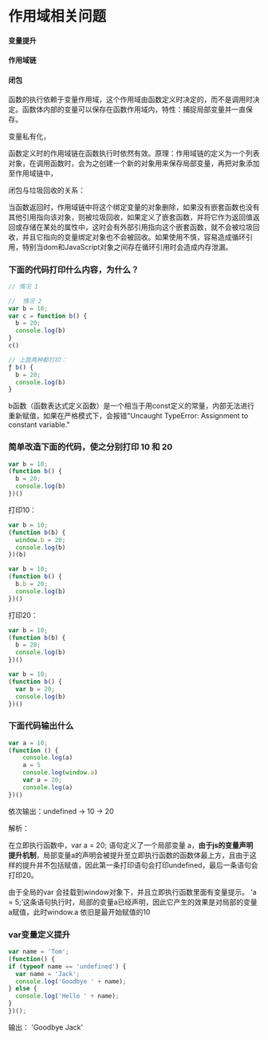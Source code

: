 # 作用域相关问题

#### 变量提升

#### 作用域链



#### 闭包

函数的执行依赖于变量作用域，这个作用域由函数定义时决定的，而不是调用时决定。函数体内部的变量可以保存在函数作用域内，特性：捕捉局部变量并一直保存。

变量私有化，

函数定义时的作用域链在函数执行时依然有效。原理：作用域链的定义为一个列表对象，在调用函数时，会为之创建一个新的对象用来保存局部变量，再把对象添加至作用域链中，

闭包与垃圾回收的关系：

当函数返回时，作用域链中将这个绑定变量的对象删除，如果没有嵌套函数也没有其他引用指向该对象，则被垃圾回收，如果定义了嵌套函数，并将它作为返回值返回或存储在某处的属性中，这时会有外部引用指向这个嵌套函数，就不会被垃圾回收，并且它指向的变量绑定对象也不会被回收。如果使用不慎，容易造成循环引用，特别当dom和JavaScript对象之间存在循环引用时会造成内存泄漏。



### 下面的代码打印什么内容，为什么？
```js
// 情况 1 

//  情况 2
var b = 10;
var c = function b() {
  b = 20;
  console.log(b)
}
c()

// 上面两种都打印：
ƒ b() {
  b = 20;
  console.log(b)
}
```
b函数（函数表达式定义函数）是一个相当于用const定义的常量，内部无法进行重新赋值，如果在严格模式下，会报错"Uncaught TypeError: Assignment to constant variable."

### 简单改造下面的代码，使之分别打印 10 和 20
```js
var b = 10;
(function b() {
  b = 20;
  console.log(b)
})()
```

打印10：
```js
var b = 10;
(function b(b) {
  window.b = 20;
  console.log(b)
})(b)
```
```js
var b = 10;
(function b() {
  b.b = 20;
  console.log(b)
})()
```

打印20：
```js
var b = 10;
(function b(b) {
  b = 20;
  console.log(b)
})()
```
```js
var b = 10;
(function b() {
  var b = 20;
  console.log(b)
})()
```

### 下面代码输出什么
```js
var a = 10;
(function () {
    console.log(a)
    a = 5
    console.log(window.a)
    var a = 20;
    console.log(a)
})()
```
依次输出：undefined -> 10 -> 20

解析：

在立即执行函数中，var a = 20; 语句定义了一个局部变量 a，**由于js的变量声明提升机制**，局部变量a的声明会被提升至立即执行函数的函数体最上方，且由于这样的提升并不包括赋值，因此第一条打印语句会打印undefined，最后一条语句会打印20。

由于全局的var 会挂载到window对象下，并且立即执行函数里面有变量提示。
‘a = 5;’这条语句执行时，局部的变量a已经声明，因此它产生的效果是对局部的变量a赋值，此时window.a 依旧是最开始赋值的10


### var变量定义提升
```js
var name = 'Tom';
(function() {
if (typeof name == 'undefined') {
  var name = 'Jack';
  console.log('Goodbye ' + name);
} else {
  console.log('Hello ' + name);
}
})();
```
输出： 'Goodbye Jack'